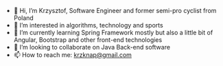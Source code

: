 - 👋 Hi, I’m Krzysztof, Software Engineer and former semi-pro cyclist from Poland
- 👀 I’m interested in algorithms, technology and sports
- 🌱 I’m currently learning Spring Framework mostly but also a little bit of Angular, Bootstrap and other front-end technologies
- 💞️ I’m looking to collaborate on Java Back-end software
- 📫 How to reach me: krzknap@gmail.com

<!---
Knapik0/Knapik0 is a ✨ special ✨ repository because its `README.md` (this file) appears on your GitHub profile.
You can click the Preview link to take a look at your changes.
--->
